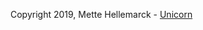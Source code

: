 <p class="copyright">Copyright 2019, Mette Hellemarck -
<a href="http://validator.w3.org/unicorn/check?ucn_uri=referer&amp;ucn_task=conformance">Unicorn</a></p>
